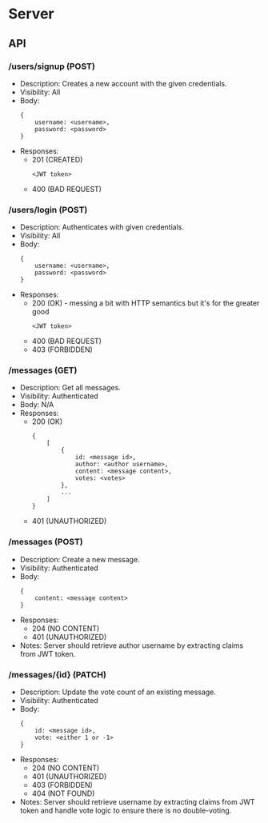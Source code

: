# Server

## API

### /users/signup (POST)

* Description: Creates a new account with the given credentials.
* Visibility: All
* Body:
    ```
    {
        username: <username>,
        password: <password>
    }     
    ```
* Responses:
    * 201 (CREATED)
        ```
        <JWT token>
        ```
    * 400 (BAD REQUEST)

### /users/login (POST)

* Description: Authenticates with given credentials.
* Visibility: All
* Body:
    ```
    {
        username: <username>,
        password: <password>
    } 
    ```
* Responses:
    * 200 (OK) - messing a bit with HTTP semantics but it's for the greater good
        ```
        <JWT token>
        ```
    * 400 (BAD REQUEST)
    * 403 (FORBIDDEN)

### /messages (GET)

* Description: Get all messages.
* Visibility: Authenticated
* Body: N/A
* Responses:
    * 200 (OK)
        ```
        {
            [
                {
                    id: <message id>,
                    author: <author username>,
                    content: <message content>,
                    votes: <votes>
                },
                ...
            ]
        } 
        ```
    * 401 (UNAUTHORIZED)

### /messages (POST)

* Description: Create a new message.
* Visibility: Authenticated
* Body:
    ```
    {
        content: <message content>
    }
    ```
* Responses:
    * 204 (NO CONTENT)
    * 401 (UNAUTHORIZED)
* Notes: Server should retrieve author username by extracting claims from JWT token.

### /messages/{id} (PATCH)

* Description: Update the vote count of an existing message.
* Visibility: Authenticated
* Body:
    ```
    {
        id: <message id>,
        vote: <either 1 or -1>
    } 
    ```
* Responses:
    * 204 (NO CONTENT)
    * 401 (UNAUTHORIZED)
    * 403 (FORBIDDEN)
    * 404 (NOT FOUND)
* Notes: Server should retrieve username by extracting claims from JWT token and handle vote logic to ensure there is no double-voting.
